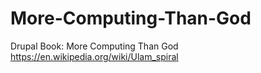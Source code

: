 # More-Computing-Than-God
Drupal Book: More Computing Than God https://en.wikipedia.org/wiki/Ulam_spiral
